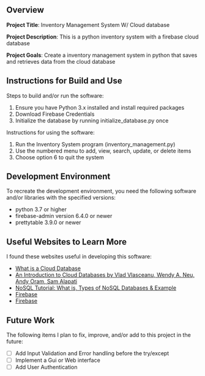 ## Overview

**Project Title**: Inventory Management System W/ Cloud database

**Project Description**: This is a python inventory system with a firebase cloud database

**Project Goals**: Create a inventory management system in python that saves and retrieves data from the cloud database

## Instructions for Build and Use

Steps to build and/or run the software:

1. Ensure you have Python 3.x installed and install required packages
2. Download Firebase Credentials
3. Initialize the database by running initialize_database.py once

Instructions for using the software:

1. Run the Inventory System program (inventory_management.py)
2. Use the numbered menu to add, view, search, update, or delete items
3. Choose option 6 to quit the system

## Development Environment 

To recreate the development environment, you need the following software and/or libraries with the specified versions:

* python 3.7 or higher
* firebase-admin version 6.4.0 or newer
* prettytable 3.9.0 or newer

## Useful Websites to Learn More

I found these websites useful in developing this software:

* [What is a Cloud Database](https://www.mongodb.com/resources/basics/databases/cloud-databases)
* [An Introduction to Cloud Databases by Vlad Vlasceanu, Wendy A. Neu, Andy Oram, Sam Alapati](https://www.oreilly.com/library/view/an-introduction-to/9781492044857/ch01.html)
* [NoSQL Tutorial: What is, Types of NoSQL Databases & Example](https://www.guru99.com/nosql-tutorial.html)
* [Firebase](https://firebase.google.com/docs/firestore)
* [Firebase](https://console.firebase.google.com/u/0/?pli=1)

## Future Work

The following items I plan to fix, improve, and/or add to this project in the future:

* [ ] Add Input Validation and Error handling before the try/except
* [ ] Implement a Gui or Web interface
* [ ] Add User Authentication 